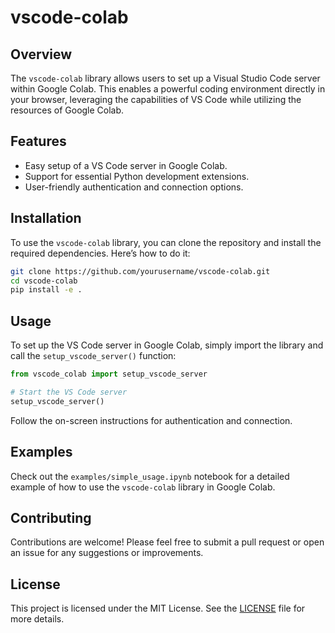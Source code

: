 # vscode-colab

## Overview

The `vscode-colab` library allows users to set up a Visual Studio Code server within Google Colab. This enables a powerful coding environment directly in your browser, leveraging the capabilities of VS Code while utilizing the resources of Google Colab.

## Features

- Easy setup of a VS Code server in Google Colab.
- Support for essential Python development extensions.
- User-friendly authentication and connection options.

## Installation

To use the `vscode-colab` library, you can clone the repository and install the required dependencies. Here’s how to do it:

```bash
git clone https://github.com/yourusername/vscode-colab.git
cd vscode-colab
pip install -e .
```

## Usage

To set up the VS Code server in Google Colab, simply import the library and call the `setup_vscode_server()` function:

```python
from vscode_colab import setup_vscode_server

# Start the VS Code server
setup_vscode_server()
```

Follow the on-screen instructions for authentication and connection.

## Examples

Check out the `examples/simple_usage.ipynb` notebook for a detailed example of how to use the `vscode-colab` library in Google Colab.

## Contributing

Contributions are welcome! Please feel free to submit a pull request or open an issue for any suggestions or improvements.

## License

This project is licensed under the MIT License. See the [LICENSE](LICENSE) file for more details.